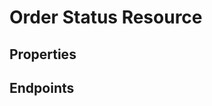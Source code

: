# Order Status Resource

## Properties

<ResourceProperties :resource="'order_status'" :lang="'en'"/>

## Endpoints

[//]: <> (GET ENDPOINT)
<ResourceEndpoint :resource="'order_status'" :endpoint="'get'" :lang="'en'">

<template v-slot:responseJSON>

<<< @/docs/fixtures/api/order_status/response/json/get_id.json

</template>

<template v-slot:responseXML>

<<< @/docs/fixtures/api/order_status/response/xml/get_id.xml

</template>

</ResourceEndpoint>

[//]: <> (GETCOLLECTION ENDPOINT)
<ResourceEndpoint :resource="'order_status'" :endpoint="'getCollection'" :lang="'en'">

<template v-slot:responseJSON>

<<< @/docs/fixtures/api/order_status/response/json/get_page.json

</template>

<template v-slot:responseXML>

<<< @/docs/fixtures/api/order_status/response/xml/get_page.xml

</template>

</ResourceEndpoint>

